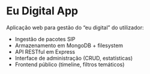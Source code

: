 # Eu Digital App

Aplicação web para gestão do “eu digital” do utilizador:
- Ingestão de pacotes SIP
- Armazenamento em MongoDB + filesystem
- API RESTful em Express
- Interface de administração (CRUD, estatísticas)
- Frontend público (timeline, filtros temáticos)


